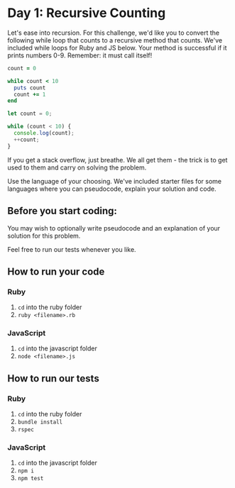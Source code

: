 # Day 1: Recursive Counting

Let's ease into recursion. For this challenge, we'd like you to convert the following while loop that counts to a recursive method that counts. We've included while loops for Ruby and JS below. Your method is successful if it prints numbers 0-9. Remember: it must call itself!

```ruby
count = 0

while count < 10
  puts count
  count += 1
end
```

```js
let count = 0;

while (count < 10) {
  console.log(count);
  ++count;
}
```

If you get a stack overflow, just breathe. We all get them - the trick is to get used to them and carry on solving the problem.

Use the language of your choosing. We've included starter files for some languages where you can pseudocode, explain your solution and code.

## Before you start coding:

You may wish to optionally write pseudocode and an explanation of your solution for this problem.

Feel free to run our tests whenever you like.

## How to run your code

### Ruby

1. `cd` into the ruby folder
2. `ruby <filename>.rb`

### JavaScript

1. `cd` into the javascript folder
2. `node <filename>.js`

## How to run our tests

### Ruby

1. `cd` into the ruby folder
2. `bundle install`
3. `rspec`

### JavaScript

1. `cd` into the javascript folder
2. `npm i`
3. `npm test`
